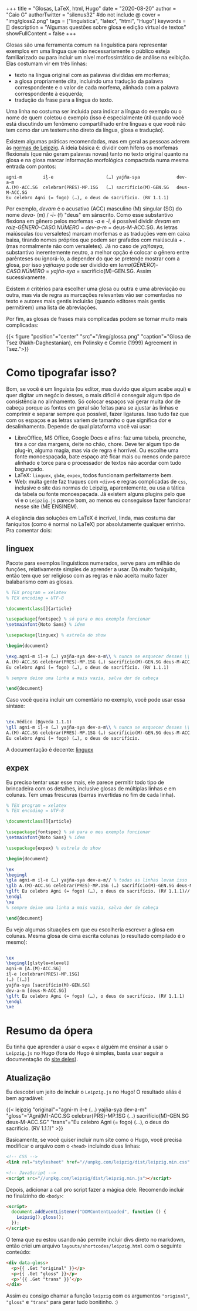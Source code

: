 +++
title = "Glosas, LaTeX, html, Hugo"
date = "2020-08-20"
author = "Caio G"
authorTwitter = "silenus32" #do not include @
cover = "img/gloss2.png"
tags = ["linguística", "latex", "html", "Hugo"]
keywords = []
description = "Algumas questões sobre glosa e edição virtual de textos"
showFullContent = false
+++

Glosas são uma ferramenta comum na linguística para representar exemplos em uma língua que não necessariamente o público esteja familiarizado ou para incluir um nível morfossintático de análise na exibição.
Elas costumam vir em três linhas:

- texto na língua original com as palavras divididas em morfemas;
- a glosa propriamente dita, incluindo uma tradução da palavra correspondente e o valor de cada morfema, alinhada com a palavra correspondente à esquerda;
- tradução da frase para a língua do texto.

Uma linha no costuma ser incluída para indicar a língua do exemplo ou o nome de quem coletou o exemplo (isso é especialmente útil quando você está discutindo um fenômeno compartilhado entre línguas e que você não tem como dar um testemunho direto da língua, glosa e tradução).

Existem algumas práticas recomendadas, mas em geral as pessoas aderem às [normas de Leipzig](https://www.eva.mpg.de/lingua/resources/glossing-rules.php).
A ideia básica é: dividir com hifens os morfemas flexionais (que não geram palavras novas) tanto no texto original quanto na glosa e na glosa marcar informação morfológica compactada numa mesma entrada com pontos:

```
agni-m        iḷ-e                    (…) yajña-sya              dev-a-m
A.(M)-ACC.SG  celebrar(PRES)-MP.1SG   (…) sacrifício(M)-GEN.SG   deus-M-ACC.SG
Eu celebro Agni (= fogo) (…), o deus do sacrifício. (RV 1.1.1)
```

Por exemplo, _devam_ é o acusativo (ACC) masculino (M) singular (SG) do nome _deva-_ (m) / _-ī-_ (f) "deus" em sânscrito.
Como esse substantivo flexiona em gênero pelos morfemas _-a_ e _-ī_, é possível dividir _devam_ em _raiz_-_GÊNERO_-_CASO.NÚMERO_ = _dev-a-m_ = deus-M-ACC.SG.
As letras maiúsculas (ou versaletes) marcam morfemas e as traduções vem em caixa baixa, tirando nomes próprios que podem ser grafados com maiúscula + . (mas normalmente não com versaletes).
Já no caso de _yajñasya_, substantivo inerentemente neutro, a melhor opção é colocar o gênero entre parênteses ou ignorá-lo, a depender do que se pretende mostrar com a glosa, por isso _yajñasya_ pode ser dividido em _tema_(_GÊNERO_)-_CASO.NÚMERO_ = _yajña-sya_ = sacrifício(M)-GEN.SG.
Assim sucessivamente.

Existem _n_ critérios para escolher uma glosa ou outra e uma abreviação ou outra, mas via de regra as marcações relevantes vão ser comentadas no texto e autores mais gentis incluirão (quando editores mais gentis permitirem) uma lista de abreviações.

Por fim, as glosas de frases mais complicadas podem se tornar muito mais complicadas:

{{< figure "position"="center" "src"="/img/glossa.png" "caption"="Glosa de Tsez (Nakh-Daghestanian), em Polinsky e Comrie (1999) Agreement in Tsez.">}}

# Como tipografar isso?

Bom, se você é um linguista (ou editor, mas duvido que algum acabe aqui) e quer digitar um negócio desses, o mais difícil é conseguir algum tipo de consistência no alinhamento.
Só colocar espaços vai gerar muita dor de cabeça porque as fontes em geral são feitas para se ajustar às linhas e comprimir e separar sempre que possível, fazer ligaturas. Isso tudo faz que com os espaços e as letras variem de tamanho o que significa dor e desalinhamento.
Depende de qual plataforma você vai usar:

- LibreOffice, MS Office, Google Docs e afins: faz uma tabela, preenche, tira a cor das margens, deite no chão, chore. Deve ter algum tipo de plug-in, alguma magia, mas via de regra é horrível. Ou escolhe uma fonte monoespaçada, bate espaço até ficar mais ou menos onde parece alinhado e torce para o processador de textos não acordar com tudo bagunçado.
- LaTeX: `linguex`, `gb4e`, `expex`, todos funcionam perfeitamente bem.
- Web: muita gente faz truques com `<div>`s e regras complicadas de `css`, inclusive o site das normas de Leipzig, aparentemente, ou usa a tática da tabela ou fonte monoespaçada. Já existem alguns plugins pelo que vi e o `Leipzig.js` parece bom, ao menos eu conseguisse fazer funcionar nesse site (ME ENSINEM).

A elegância das soluções em LaTeX é incrível, linda, mas costuma dar faniquitos (como é normal no LaTeX) por absolutamente qualquer errinho.
Pra comentar dois:

## linguex

Pacote para exemplos linguísticos numerados, serve para um milhão de funções, relativamente simples de aprender a usar.
Dá muito faniquito, então tem que ser religioso com as regras e não aceita muito fazer balabarismo com as glosas.

```latex
% TEX program = xelatex
% TEX encoding = UTF-8

\documentclass[]{article}

\usepackage{fontspec} % só para o meu exemplo funcionar
\setmainfont{Noto Sans} % idem

\usepackage{linguex} % estrela do show

\begin{document}

\exg.agni-m iḷ-e (…) yajña-sya dev-a-m\\ % nunca se esquecer desses \\
A.(M)-ACC.SG celebrar(PRES)-MP.1SG (…) sacrifício(M)-GEN.SG deus-M-ACC.SG\\
Eu celebro Agni (= fogo) (…), o deus do sacrifício. (RV 1.1.1)

% sempre deixe uma linha a mais vazia, salva dor de cabeça

\end{document}
```

Caso você queira incluir um comentário no exemplo, você pode usar essa sintaxe:

```latex

\ex.Védico (R̥gveda 1.1.1)
\gll agni-m iḷ-e (…) yajña-sya dev-a-m\\ % nunca se esquecer desses \\
A.(M)-ACC.SG celebrar(PRES)-MP.1SG (…) sacrifício(M)-GEN.SG deus-M-ACC.SG\\
Eu celebro Agni (= fogo) (…), o deus do sacrifício.
```

A documentação é decente: [linguex](https://www.ctan.org/pkg/linguex)

## expex

Eu preciso tentar usar esse mais, ele parece permitir todo tipo de brincadeira com os detalhes, inclusive glosas de múltiplas linhas e em colunas.
Tem umas frescuras (barras invertidas no fim de cada linha).

```latex
% TEX program = xelatex
% TEX encoding = UTF-8

\documentclass[]{article}

\usepackage{fontspec} % só para o meu exemplo funcionar
\setmainfont{Noto Sans} % idem

\usepackage{expex} % estrela do show

\begin{document}

\ex
\begingl
\gla agni-m iḷ-e (…) yajña-sya dev-a-m// % todas as linhas levam isso
\glb A.(M)-ACC.SG celebrar(PRES)-MP.1SG (…) sacrifício(M)-GEN.SG deus-M-ACC.SG//
\glft Eu celebro Agni (= fogo) (…), o deus do sacrifício. (RV 1.1.1)//
\endgl
\xe
% sempre deixe uma linha a mais vazia, salva dor de cabeça

\end{document}
```

Eu vejo algumas situações em que eu escolheria escrever a glosa em colunas. Mesma glosa de cima escrita colunas (o resultado compilado é o mesmo):

```latex

\ex
\begingl[glstyle=nlevel]
agni-m [A.(M)-ACC.SG]
iḷ-e [celebrar(PRES)-MP.1SG]
(…) [(…)]
yajña-sya [sacrifício(M)-GEN.SG]
dev-a-m [deus-M-ACC.SG]
\glft Eu celebro Agni (= fogo) (…), o deus do sacrifício. (RV 1.1.1)
\endgl
\xe
```

# Resumo da ópera

Eu tinha que aprender a usar o `expex` e alguém me ensinar a usar o `Leipzig.js` no Hugo (fora do Hugo é simples, basta usar seguir a documentação do [site deles](https://bdchauvette.net/leipzig.js/)).

## Atualização

Eu descobri um jeito de incluir o `Leipzig.js` no Hugo!
O resultado aliás é bem agradável:

{{< leipzig "original"="agni-m iḷ-e (…) yajña-sya dev-a-m" "gloss"="Agni(M)-ACC.SG celebrar(PRS)-MP.1SG (…) sacrifício(M)-GEN.SG deus-M-ACC.SG" "trans"="Eu celebro Agni (= fogo) (…), o deus do sacrifício. (RV 1.1.1)" >}}

Basicamente, se você quiser incluir num site como o Hugo, você precisa modificar o arquivo com o `<head>` incluindo duas linhas:

```html
<!-- CSS -->
<link rel="stylesheet" href="//unpkg.com/leipzig/dist/leipzig.min.css" />

<!-- JavaScript -->
<script src="//unpkg.com/leipzig/dist/leipzig.min.js"></script>
```

Depois, adicionar a call pro script fazer a mágica dele. Recomendo incluir no finalzinho do `<body>`:

```html
<script>
  document.addEventListener("DOMContentLoaded", function () {
    Leipzig().gloss();
  });
</script>
```

O tema que eu estou usando não permite incluir divs direto no markdown, então criei um arquivo `layouts/shortcodes/leipzig.html` com o seguinte conteúdo:

```html
<div data-gloss>
  <p>{{ .Get "original" }}</p>
  <p>{{ .Get "gloss" }}</p>
  <p>‘{{ .Get "trans" }}’</p>
</div>
```

Assim eu consigo chamar a função `leipzig` com os argumentos `"original"`, `"gloss"` e `"trans"` para gerar tudo bonitinho. :)
